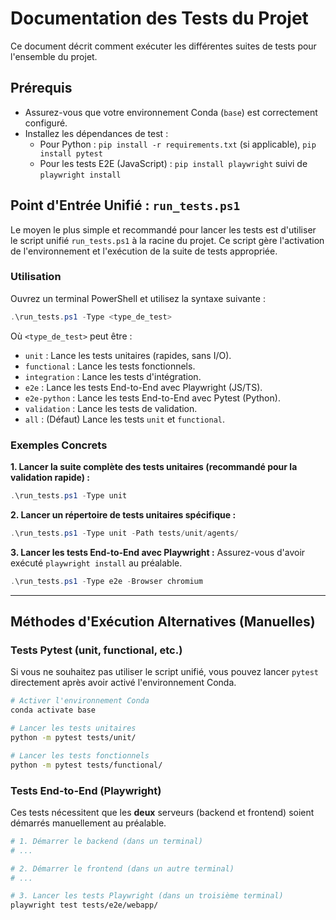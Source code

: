 # Documentation des Tests du Projet

Ce document décrit comment exécuter les différentes suites de tests pour l'ensemble du projet.

## Prérequis

- Assurez-vous que votre environnement Conda (`base`) est correctement configuré.
- Installez les dépendances de test :
  - Pour Python : `pip install -r requirements.txt` (si applicable), `pip install pytest`
  - Pour les tests E2E (JavaScript) : `pip install playwright` suivi de `playwright install`

## Point d'Entrée Unifié : `run_tests.ps1`

Le moyen le plus simple et recommandé pour lancer les tests est d'utiliser le script unifié `run_tests.ps1` à la racine du projet. Ce script gère l'activation de l'environnement et l'exécution de la suite de tests appropriée.

### Utilisation

Ouvrez un terminal PowerShell et utilisez la syntaxe suivante :

```powershell
.\run_tests.ps1 -Type <type_de_test>
```

Où `<type_de_test>` peut être :
- `unit` : Lance les tests unitaires (rapides, sans I/O).
- `functional` : Lance les tests fonctionnels.
- `integration` : Lance les tests d'intégration.
- `e2e` : Lance les tests End-to-End avec Playwright (JS/TS).
- `e2e-python` : Lance les tests End-to-End avec Pytest (Python).
- `validation` : Lance les tests de validation.
- `all` : (Défaut) Lance les tests `unit` et `functional`.

### Exemples Concrets

**1. Lancer la suite complète des tests unitaires (recommandé pour la validation rapide) :**

```powershell
.\run_tests.ps1 -Type unit
```

**2. Lancer un répertoire de tests unitaires spécifique :**

```powershell
.\run_tests.ps1 -Type unit -Path tests/unit/agents/
```

**3. Lancer les tests End-to-End avec Playwright :**
Assurez-vous d'avoir exécuté `playwright install` au préalable.

```powershell
.\run_tests.ps1 -Type e2e -Browser chromium
```

---

## Méthodes d'Exécution Alternatives (Manuelles)

### Tests Pytest (unit, functional, etc.)

Si vous ne souhaitez pas utiliser le script unifié, vous pouvez lancer `pytest` directement après avoir activé l'environnement Conda.

```bash
# Activer l'environnement Conda
conda activate base

# Lancer les tests unitaires
python -m pytest tests/unit/

# Lancer les tests fonctionnels
python -m pytest tests/functional/
```

### Tests End-to-End (Playwright)

Ces tests nécessitent que les **deux** serveurs (backend et frontend) soient démarrés manuellement au préalable.

```bash
# 1. Démarrer le backend (dans un terminal)
# ...

# 2. Démarrer le frontend (dans un autre terminal)
# ...

# 3. Lancer les tests Playwright (dans un troisième terminal)
playwright test tests/e2e/webapp/
